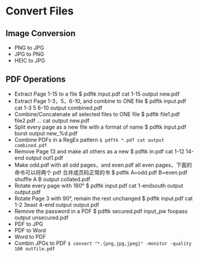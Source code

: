 # Convert Files

## Image Conversion
- PNG to JPG
- JPG to PNG
- HEIC to JPG

## PDF Operations
- Extract Page 1-15 to a file
    $ pdftk input.pdf cat 1-15 output new.pdf
- Extract Page 1-3，5，6-10, and combine to ONE file
    $ pdftk input.pdf cat 1-3 5 6-10 output combined.pdf
- Combine/Concatenate all selected files to ONE file
    $ pdftk file1.pdf file2.pdf ... cat output new.pdf
- Split every page as a new file with a format of name
    $ pdftk input.pdf burst output new_%d.pdf
- Combine PDFs in a RegEx pattern
    `$ pdftk *.pdf cat output combined.pdf`
- Remove Page 13 and make all others as a new
    $ pdftk in.pdf cat 1-12 14-end output out1.pdf
- Make odd.pdf with all odd pages，and even.pdf all even pages，下面的命令可以将两个 pdf 合并成页码正常的书
    $ pdftk A=odd.pdf B=even.pdf shuffle A B output collated.pdf
- Rotate every page with 180°
    $ pdftk input.pdf cat 1-endsouth output output.pdf
- Rotate Page 3 with 90°, remain the rest unchanged
    $ pdftk input.pdf cat 1-2 3east 4-end output output.pdf
- Remove the password in a PDF
    $ pdftk secured.pdf input_pw foopass output unsecured.pdf
- PDF to JPG
- PDF to Word
- Word to PDF
- Combin JPGs to PDF
    `$ convert "*.{png,jpg,jpeg}" -monitor -quality 100 outfile.pdf`
